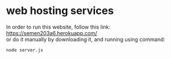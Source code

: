 # web hosting services

In order to run this website, follow this link:<br>
https://semen203a6.herokuapp.com/<br>
or do it manually by downloading it, and running using command:

```bash
node server.js 
```

